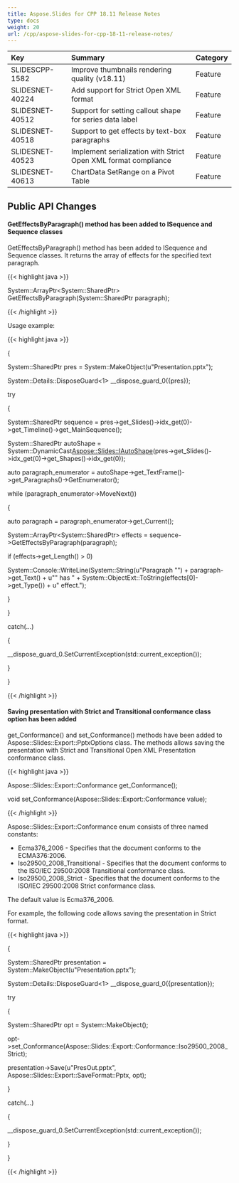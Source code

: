 ```yaml
---
title: Aspose.Slides for CPP 18.11 Release Notes
type: docs
weight: 20
url: /cpp/aspose-slides-for-cpp-18-11-release-notes/
---
```


|**Key**|**Summary**|**Category**|
| :- | :- | :- |
|SLIDESCPP-1582|Improve thumbnails rendering quality (v18.11)|Feature|
|SLIDESNET-40224|Add support for Strict Open XML format|Feature|
|SLIDESNET-40512|Support for setting callout shape for series data label|Feature|
|SLIDESNET-40518|Support to get effects by text-box paragraphs|Feature|
|SLIDESNET-40523|Implement serialization with Strict Open XML format compliance|Feature|
|SLIDESNET-40613|ChartData SetRange on a Pivot Table|Feature|
## **Public API Changes**

#### **GetEffectsByParagraph() method has been added to ISequence and Sequence classes**
GetEffectsByParagraph() method has been added to ISequence and Sequence classes.
It returns the array of effects for the specified text paragraph.

{{< highlight java >}}

 System::ArrayPtr<System::SharedPtr<IEffect>> GetEffectsByParagraph(System::SharedPtr<IParagraph> paragraph);

{{< /highlight >}}

Usage example:

{{< highlight java >}}

 {

System::SharedPtr<Presentation> pres = System::MakeObject<Presentation>(u"Presentation.pptx");

System::Details::DisposeGuard<1> __dispose_guard_0({pres});

try

{

System::SharedPtr<ISequence> sequence = pres->get_Slides()->idx_get(0)->get_Timeline()->get_MainSequence();

System::SharedPtr<IAutoShape> autoShape = System::DynamicCast<Aspose::Slides::IAutoShape>(pres->get_Slides()->idx_get(0)->get_Shapes()->idx_get(0));

auto paragraph_enumerator = autoShape->get_TextFrame()->get_Paragraphs()->GetEnumerator();

while (paragraph_enumerator->MoveNext())

{

auto paragraph = paragraph_enumerator->get_Current();

System::ArrayPtr<System::SharedPtr<IEffect>> effects = sequence->GetEffectsByParagraph(paragraph);

if (effects->get_Length() > 0)

System::Console::WriteLine(System::String(u"Paragraph \"") + paragraph->get_Text() + u"\" has " + System::ObjectExt::ToString(effects[0]->get_Type()) + u" effect.");

}

}

catch(...)

{

__dispose_guard_0.SetCurrentException(std::current_exception());

}

}

{{< /highlight >}}
#### **Saving presentation with Strict and Transitional conformance class option has been added**
get_Conformance() and set_Conformance() methods have been added to Aspose::Slides::Export::PptxOptions class.
The methods allows saving the presentation with Strict and Transitional Open XML Presentation conformance class.

{{< highlight java >}}

 Aspose::Slides::Export::Conformance get_Conformance();

void set_Conformance(Aspose::Slides::Export::Conformance value);

{{< /highlight >}}

Aspose::Slides::Export::Conformance enum consists of three named constants:

- Ecma376_2006 - Specifies that the document conforms to the ECMA376:2006.
- Iso29500_2008_Transitional - Specifies that the document conforms to the ISO/IEC 29500:2008 Transitional conformance class.
- Iso29500_2008_Strict - Specifies that the document conforms to the ISO/IEC 29500:2008 Strict conformance class.

The default value is Ecma376_2006.

For example, the following code allows saving the presentation in Strict format.

{{< highlight java >}}

 {

System::SharedPtr<Presentation> presentation = System::MakeObject<Presentation>(u"Presentation.pptx");

System::Details::DisposeGuard<1> __dispose_guard_0({presentation});

try

{

System::SharedPtr<PptxOptions> opt = System::MakeObject<PptxOptions>();

opt->set_Conformance(Aspose::Slides::Export::Conformance::Iso29500_2008_Strict);

presentation->Save(u"PresOut.pptx", Aspose::Slides::Export::SaveFormat::Pptx, opt);

}

catch(...)

{

__dispose_guard_0.SetCurrentException(std::current_exception());

}

}

{{< /highlight >}}
